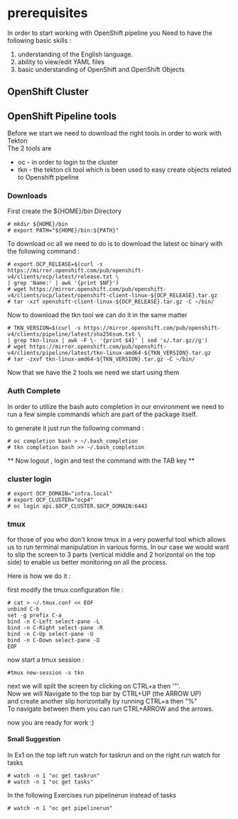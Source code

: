 # prerequisites

In order to start working with OpenShift pipeline you Need to have the following basic skills :

  1. understanding of the English language.
  2. ability to view/edit YAML files
  3. basic understanding of OpenShift and OpenShift Objects


## OpenShift Cluster

## OpenShift Pipeline tools   

Before we start we need to download the right tools in order to work with Tekton  
The 2 tools are
  - oc - in order to login to the cluster
  - tkn - the tekton cli tool which is been used to easy create objects related to Openshift pipeline


### Downloads

First create the ${HOME}/bin Directory

    # mkdir ${HOME}/bin
    # export PATH="${HOME}/bin:${PATH}"

To download oc all we need to do is to download the latest oc binary with the following command :

    # export OCP_RELEASE=$(curl -s https://mirror.openshift.com/pub/openshift-v4/clients/ocp/latest/release.txt \
    | grep 'Name:' | awk '{print $NF}')
    # wget https://mirror.openshift.com/pub/openshift-v4/clients/ocp/latest/openshift-client-linux-${OCP_RELEASE}.tar.gz
    # tar -xzf openshift-client-linux-${OCP_RELEASE}.tar.gz -C ~/bin/

Now to download the tkn tool we can do it in the same matter

    # TKN_VERSION=$(curl -s https://mirror.openshift.com/pub/openshift-v4/clients/pipeline/latest/sha256sum.txt \
    | grep tkn-linux | awk -F \- '{print $4}' | sed 's/.tar.gz//g')
    # wget https://mirror.openshift.com/pub/openshift-v4/clients/pipeline/latest/tkn-linux-amd64-${TKN_VERSION}.tar.gz
    # tar -zxvf tkn-linux-amd64-${TKN_VERSION}.tar.gz -C ~/bin/

Now that we have the 2 tools we need we start using them 

### Auth Complete

In order to utilize the bash auto completion in our environment we need to run a few simple commands which are part of the package itself.  

to generate it just run the following command :

    # oc completion bash > ~/.bash_completion
    # tkn completion bash >> ~/.bash_completion

** Now logout , login and test the command with the TAB key **

### cluster login

    # export OCP_DOMAIN="infra.local"
    # export OCP_CLUSTER="ocp4"
    # oc login api.$OCP_CLUSTER.$OCP_DOMAIN:6443

### tmux

for those of you who don't know tmux in a very powerful tool which allows us to run terminal manipulation in various forms. In our case we would want to slip the screen to 3 parts (vertical middle and 2 horizontal on the top side) to enable us better monitoring on all the process.

Here is how we do it :

first modify the tmux configuration file :

    # cat > ~/.tmux.conf << EOF
    unbind C-b
    set -g prefix C-a
    bind -n C-Left select-pane -L
    bind -n C-Right select-pane -R
    bind -n C-Up select-pane -U
    bind -n C-Down select-pane -D
    EOF

now start a tmux session :

    #tmux new-session -s tkn

next we will split the screen by clicking on CTRL+a then '"'.  
Now we will Navigate to the top bar by CTRL+UP (the ARROW UP)  
and create another slip horizontally by running CTRL+a then "%"  
To navigate between them you can run CTRL+ARROW and the arrows.  

now you are ready for work :)  

#### Small Suggestion

In Ex1 on the top left run watch for taskrun and on the right run watch for tasks

    # watch -n 1 "oc get taskrun"
    # watch -n 1 "oc get tasks"

In the following Exercises run pipelinerun instead of tasks

    # watch -n 1 "oc get pipelinerun"

